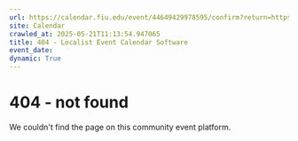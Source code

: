 ```yaml
---
url: https://calendar.fiu.edu/event/44649429978595/confirm?return=https%3A%2F%2Fcalendar.fiu.edu%2Fevent%2Fsummer_commencement_ceremonies_4315
site: Calendar
crawled_at: 2025-05-21T11:13:54.947065
title: 404 - Localist Event Calendar Software
event_date: 
dynamic: True
---
```


# 404 - not found
We couldn't find the page on this community event platform.
